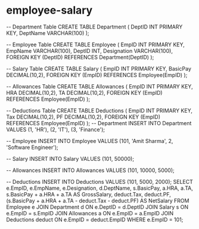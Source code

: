 # employee-salary
-- Department Table
CREATE TABLE Department (
    DeptID INT PRIMARY KEY,
    DeptName VARCHAR(100)
);

-- Employee Table
CREATE TABLE Employee (
    EmpID INT PRIMARY KEY,
    EmpName VARCHAR(100),
    DeptID INT,
    Designation VARCHAR(100),
    FOREIGN KEY (DeptID) REFERENCES Department(DeptID)
);

-- Salary Table
CREATE TABLE Salary (
    EmpID INT PRIMARY KEY,
    BasicPay DECIMAL(10,2),
    FOREIGN KEY (EmpID) REFERENCES Employee(EmpID)
);

-- Allowances Table
CREATE TABLE Allowances (
    EmpID INT PRIMARY KEY,
    HRA DECIMAL(10,2),
    TA DECIMAL(10,2),
    FOREIGN KEY (EmpID) REFERENCES Employee(EmpID)
);

-- Deductions Table
CREATE TABLE Deductions (
    EmpID INT PRIMARY KEY,
    Tax DECIMAL(10,2),
    PF DECIMAL(10,2),
    FOREIGN KEY (EmpID) REFERENCES Employee(EmpID)
);
-- Department
INSERT INTO Department VALUES (1, 'HR'), (2, 'IT'), (3, 'Finance');

-- Employee
INSERT INTO Employee VALUES (101, 'Amit Sharma', 2, 'Software Engineer');

-- Salary
INSERT INTO Salary VALUES (101, 50000);

-- Allowances
INSERT INTO Allowances VALUES (101, 10000, 5000);

-- Deductions
INSERT INTO Deductions VALUES (101, 5000, 2000);
SELECT 
    e.EmpID,
    e.EmpName,
    e.Designation,
    d.DeptName,
    s.BasicPay,
    a.HRA,
    a.TA,
    s.BasicPay + a.HRA + a.TA AS GrossSalary,
    deduct.Tax,
    deduct.PF,
    (s.BasicPay + a.HRA + a.TA - deduct.Tax - deduct.PF) AS NetSalary
FROM 
    Employee e
JOIN Department d ON e.DeptID = d.DeptID
JOIN Salary s ON e.EmpID = s.EmpID
JOIN Allowances a ON e.EmpID = a.EmpID
JOIN Deductions deduct ON e.EmpID = deduct.EmpID
WHERE e.EmpID = 101;
